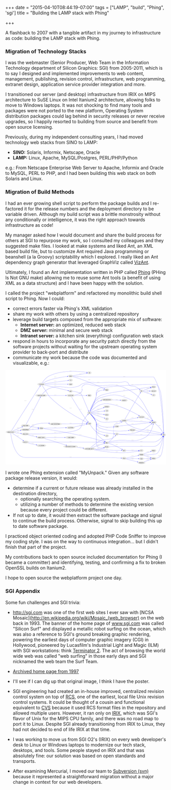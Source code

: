 +++
date = "2015-04-10T08:44:19-07:00"
tags = ["LAMP", "build", "Phing", 'sgi']
title = "Building the LAMP stack with Phing"

+++

A flashback to 2007 with a tangible artifact in my journey to infrastructure as code: building the LAMP stack with Phing.
<!--more-->

### Migration of Technology Stacks

I was the webmaster (Senior Producer, Web Team in the Information Technology department of Silicon Graphics: SGI)
from 2005-2011, which is to say I designed and implemented improvements to web content, management, publishing,
revision control, infrastructure, web programming, extranet design, application service provider integration and more.

I transitioned our server (and desktop) infrastructure from IRIX on MIPS architecture to SuSE Linux on Intel Itanium2 architecture, allowing folks to move to Windows laptops. It was not shocking to find many
tools and packages were not ported to the new platform, Operating System distribution packages could lag behind
in security releases or never receive upgrades, so I happily resorted to building from source and benefit
from open source licensing.

Previously, during my independent consulting years, I had moved technology web stacks from SINO to LAMP:

- **SINO:** Solaris, Informix, Netscape, Oracle
- **LAMP:** Linux, Apache, MySQL/Postgres, PERL/PHP/Python

e.g.: From Netscape Enterprise Web Server to Apache, Informix and Oracle to MySQL, PERL to PHP, and I had been building this web stack on both Solaris and Linux.

### Migration of Build Methods

I had an ever growing shell script to perform the package builds and I re-factored it for the release numbers and
the deployment directory to be variable driven. Although my build script was a brittle monstrosity without any
conditionally or intelligence, it was the right approach towards infrastructure as code!

My manager asked how I would document and share the build process for others at SGI to repurpose my work,
so I consulted my colleagues and they suggested make files. I looked at make systems and liked Ant, an XML
based build file, but to customize Ant required Java programming or beanshell (a la Groovy) scriptability
which I explored. I really liked an Ant dependency graph generator that leveraged GraphViz called
[VizAnt](http://vizant.sourceforge.net).

Ultimately, I found an Ant implementation written in PHP called [Phing](http://phing.info) (PHing Is Not GNU make)
allowing me to reuse some Ant tools (a benefit of using XML as a data structure) and I have been happy with the solution.

I called the project "webplatform" and refactored my monolithic build shell script to Phing. Now I could:

- correct errors faster via Phing's XML validation
- share my work with others by using a centralized repository
- leverage build targets composed from the appropriate mix of software:
  - **Internet server:** an optimized, reduced web stack
  - **DMZ server:** minimal and secure web stack
  - **Intranet server:** a kitchen sink (everything) configuration web stack
- respond in hours to incorporate any security patch directly from the software projects without waiting
for the upstream operating system provider to back-port and distribute
- communicate my work because the code was documented and visualizable, e.g.:

![Webplatform build target dependency diagram](/img/webplatform.ant.phing-guts.png)

I wrote one Phing extension called "MyUnpack." Given any software package release version, it would:

- determine if a current or future release was already installed in the destination directory,
  - optionally searching the operating system.
  - utilizing a number of methods to determine the existing version because every project could be different.
- If not up to date, it would then extract the software package and signal to continue the build process.
Otherwise, signal to skip building this up to date software package.

I practiced object oriented coding and adopted PHP Code Sniffer to improve my coding style.
I was on the way to continuous integration... but I didn't finish that part of the project.

My contributions back to open source included documentation for Phing (I became a committer)
and identifying, testing, and confirming a fix to broken OpenSSL builds on Itanium2.

I hope to open source the webplatform project one day.

### SGI Appendix

Some fun challenges and SGI trivia:

- http://sgi.com was one of the first web sites I ever saw with [NCSA Mosaic](http://en.wikipedia.org/wiki/Mosaic_(web_browser)
 on the web back in 1993. The banner of the home
 page of www.sgi.com was called "Silicon Surf" and displayed a metallic robot surfing on the ocean, which was
 also a reference to SGI's ground breaking graphic rendering, powering the earliest days of computer graphic
 imagery (CGI) in Hollywood, pioneered by Lucasfilm's Industrial Light and Magic (ILM) with SGI workstations:
 think [Terminator 2](https://en.wikipedia.org/wiki/Terminator_2:_Judgment_Day#Effects).
 The act of browsing the world wide web was called "web surfing" in those early days
 and SGI nicknamed the web team the Surf Team.
 - [Archived home page from 1997](https://web.archive.org/web/19970605011712/http://www.sgi.com/)
 - I'll see if I can dig up that original image, I think I have the poster.

- SGI engineering had created an in-house improved, centralized revision control system on top of
[RCS](https://en.wikipedia.org/wiki/Revision_Control_System),
one of the earliest, local file Unix revision control systems. It could be thought of a
 cousin and functional equivalent to [CVS](https://en.wikipedia.org/wiki/Concurrent_Versions_System)
 because it used RCS format files in the repository and allowed multiple users.
 However, it ran only on [IRIX](https://en.wikipedia.org/wiki/IRIX), which was SGI's flavor of
Unix for the MIPS CPU family, and there was no road map to port it to Linux. Despite SGI already transitioning from IRIX to Linux, they had not decided to end of life IRIX at that time.
 - I was working to move us from SGI O2's (IRIX) on every web developer's desk to Linux or Windows laptops
 to modernize our tech stack, desktops, and tools. Some people stayed on IRIX and that was absolutely fine:
 our solution was based on open standards and transports.
 - After examining Mercurial, I moved our team to
 [Subversion (svn)](https://en.wikipedia.org/wiki/Apache_Subversion)
because it represented a straightforward migration without a major change in context for our web developers.
